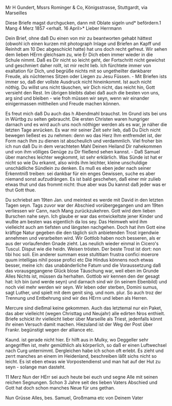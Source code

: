 Mr H Gundert, Mssrs Rominger & Co, Königsstrasse, Stuttgardt, via Marseilles

Diese Briefe magst durchgucken, dann mit Oblate sigeln und* befördern.1 
 Mang 4 Merz 1857
 <erhalt. 16 April>*
Lieber Herrmann

Dein Brief, ohne daß Du einen von mir zu beantworten gehabt hättest (obwohl ich einen kurzen mit photograph Inlage und Briefen an Kapff und Reinhdt am 10 Dec abgeschickt hatte) hat uns doch recht gefreut. Wir sehen dem lieben HErrn gleichsam zu, wie Er Dich eben immer wieder in die Schule nimmt. Daß es Dir nicht so leicht geht, der Fortschritt nicht gewichst und geschmiert daher rollt, ist mir recht lieb. Ich fürchtete immer von exaltation für Dich, und begrüße nichts mit so ungetheilter dankbarer Freude, als nüchternes Sitzen oder Liegen zu Jesu Füssen. - Mit Briefen ists immer so, daß der vollste Ausdruck nicht hineinkommt. Ist auch nicht nöthig. Du willst uns nicht täuschen, wir Dich nicht, das reicht hin, Gott versieht den Rest. Im übrigen bleibts dabei daß auch die besten von uns, arg sind und bleiben - wie froh müssen wir seyn, wenn wir einander einigermassen mittheilen und Freude machen können.

Es freut mich daß Du auch das h Abendmahl brauchst. Im Grund ists bei uns in Würtbg zu selten gebraucht. Die ersten Christen waren hungriger darnach und es wird auch uns noch nöthiger werden als es war, je näher die letzten Tage anrücken. Es war mir seiner Zeit sehr lieb, daß Du Dich nicht bewegen ließest es zu nehmen: denn wo das Herz Ihm entfremdet ist, der Form nach Ihm zu dienen ist abscheulich und verdammlich. Viel froher bin ich nun daß Du in dem verachteten Mahl Deinen Heiland Dir nahekommen und von ihm völliges Genüge zu Dir fließend sehen kannst. - Daß Samuel über manches leichter wegkommt, ist sehr erklärlich. Was Sünde ist hat er nicht so wie Du erkannt, also wirds ihm leichter, kleine unschuldige unschädliche Sündlein zu denken. Es muß es eben jeder nach seiner Erkenntniß treiben: sei dankbar für ein enges Gewissen, suche es aber niemand sonst aufzudrängen. Es ist bald geschehen, daß einer mir zulieb etwas thut und das frommt nicht: thue aber was Du kannst daß jeder was er thut Gott thue.

Du schriebst am 19ten Jan. und meintest es werde mit David in den letzten Tagen seyn. Tags zuvor war der Abschied vorübergegangen und am 19ten verliessen wir Cann, nach Mang zurückzukehren. Gott wird dem lieben Burschen nahe seyn. Ich glaube er war das entwickeltste jener Kinder und wußte am besten was eigentlich da los sey. Das Heimweh wird ihm vielleicht auch am tiefsten und längsten nachgehen. Doch hat ihm Gott eine kräftige Natur gegeben die den täglich sich anbietenden Trost irgendwie annehmen und verarbeiten wird. Wir Gottlob haben noch besseren, als er aus der vorlaufenden Gnade zieht. Las neulich wieder einmal in Cicero's Tuscul. Disput wie die heidn. Weisen trösten. Der beste Trost ist dort: non tibi hoc soli. Ein anderer summam esse stultitiam frustra confici moerore quum intelligas nihil posse profici etc Die Hindus könnens noch etwas besser, meine ich: das unabänderliche Fatum und die Voraussetzung daß das vorausgegangene Glück blose Täuschung war, weil eben im Grunde Alles Nichts ist, müssen da herhalten. Gottlob wir kennen den der gesagt hat: Ich bin (und werde seyn) und darnach sind wir (in seinem Ebenbild) und noch viel mehr werden wir seyn. Wir leben oder sterben, Domini sumus, sagt Luther, und spielt mit dem genit sing. und nom. plur. So auch troz der Trennung und Entbehrung sind wir des HErrn und leben als Herren.

Mercure sind dießmal keine gekommen. Auch das letztemal nur ein Paket, das aber vielleicht (wegen Christtag und Neujahr) alle edirten Nros enthielt. Briefe schickt ihr vielleicht lieber über Marseille als Triest, jedenfalls könnt ihr einen Versuch damit machen. Hiezuland ist der Weg der Post über Frankr. begünstigt wegen der alliance etc.

Kaund. ist gerade nicht hier. Er hilft aus in Mulky, wo Deggeller sehr angegriffen ist, mehr gemüthlich als körperlich, so daß er einen Luftwechsel nach Curg unternimmt. Dergleichen habe ich schon oft erlebt. Es zieht und zerrt manches an einem im Heidenland, beschreiben läßt sichs nicht so leicht. Es ist eben etwas wie Vorpostendienst und man hat auf der Hut zu seyn - solange man dasteht.


11 Merz
Nun der HErr sei auch heute bei euch und segne Alle mit seinen reichen Segnungen. Schon 3 Jahre seit des lieben Vaters Abschied und Gott hat doch schon manches Neue für uns gethan.

Nun Grüsse Alles, bes. Samuel, Großmama etc
 von Deinem Vater

